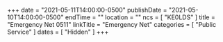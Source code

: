 +++
date = "2021-05-11T14:00:00-0500"
publishDate = "2021-05-10T14:00:00-0500"
endTime = ""
location = ""
ncs = [ "KE0LDS" ]
title = "Emergency Net 0511"
linkTitle = "Emergency Net"
categories = [ "Public Service" ]
dates = [ "Hidden" ]
+++
